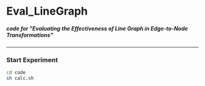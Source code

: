 # Eval_LineGraph
#####  code for "Evaluating the Effectiveness of Line Graph in Edge-to-Node Transformations" 
---
### Start Experiment

```sh
cd code
sh calc.sh
```

